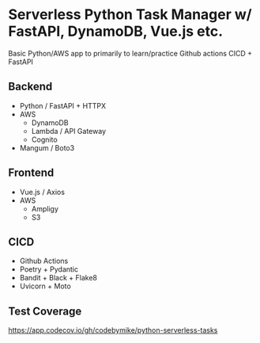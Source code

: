 # Serverless Python Task Manager w/ FastAPI, DynamoDB, Vue.js etc.

Basic Python/AWS app to primarily to learn/practice Github actions CICD + FastAPI

## Backend
- Python / FastAPI + HTTPX
- AWS
    - DynamoDB
    - Lambda / API Gateway
    - Cognito
- Mangum / Boto3

## Frontend
- Vue.js / Axios
- AWS
    - Ampligy
    - S3

## CICD
- Github Actions
- Poetry + Pydantic
- Bandit + Black + Flake8
- Uvicorn + Moto

## Test Coverage
https://app.codecov.io/gh/codebymike/python-serverless-tasks